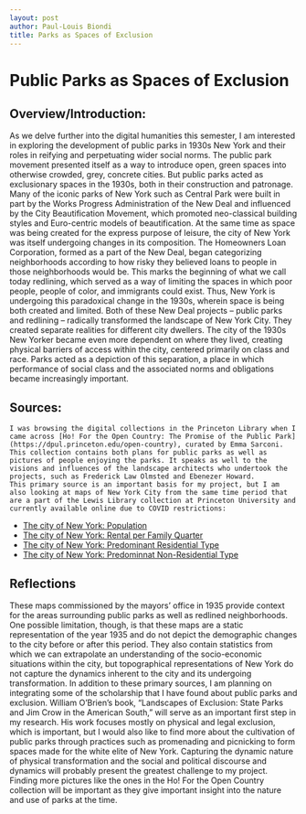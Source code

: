```yaml
---
layout: post
author: Paul-Louis Biondi
title: Parks as Spaces of Exclusion
---
```


# Public Parks as Spaces of Exclusion

## Overview/Introduction:
As we delve further into the digital humanities this semester, I am interested in exploring the development of public parks in 1930s New York and their roles in reifying and perpetuating wider social norms. The public park movement presented itself as a way to introduce open, green spaces into otherwise crowded, grey, concrete cities. But public parks acted as exclusionary spaces in the 1930s, both in their construction and patronage. Many of the iconic parks of New York such as Central Park were built in part by the Works Progress Administration of the New Deal and influenced by the City Beautification Movement, which promoted neo-classical building styles and Euro-centric models of beautification. At the same time as space was being created for the express purpose of leisure, the city of New York was itself undergoing changes in its composition. The Homeowners Loan Corporation, formed as a part of the New Deal, began categorizing neighborhoods according to how risky they believed loans to people in those neighborhoods would be. This marks the beginning of what we call today redlining, which served as a way of limiting the spaces in which poor people, people of color, and immigrants could exist. Thus, New York is undergoing this paradoxical change in the 1930s, wherein space is being both created and limited.
Both of these New Deal projects – public parks and redlining – radically transformed the landscape of New York City. They created separate realities for different city dwellers. The city of the 1930s New Yorker became even more dependent on where they lived, creating physical barriers of access within the city, centered primarily on class and race. Parks acted as a depiction of this separation, a place in which performance of social class and the associated norms and obligations became increasingly important. 

## Sources:
	I was browsing the digital collections in the Princeton Library when I came across [Ho! For the Open Country: The Promise of the Public Park](https://dpul.princeton.edu/open-country), curated by Emma Sarconi. This collection contains both plans for public parks as well as pictures of people enjoying the parks. It speaks as well to the visions and influences of the landscape architects who undertook the projects, such as Frederick Law Olmsted and Ebenezer Howard.
	This primary source is an important basis for my project, but I am also looking at maps of New York City from the same time period that are a part of the Lewis Library collection at Princeton University and currently available online due to COVID restrictions:
* [The city of New York: Population](https://catalog.princeton.edu/catalog/6515175#view)
* [The city of New York: Rental per Family Quarter](https://catalog.princeton.edu/catalog/6515181#view)
* [The city of New York: Predominant Residential Type](https://catalog.princeton.edu/catalog/6515179#view)
* [The city of New York: Predominnat Non-Residential Type](https://catalog.princeton.edu/catalog/6515178#view)

## Reflections
These maps commissioned by the mayors’ office in 1935 provide context for the areas surrounding public parks as well as redlined neighborhoods. One possible limitation, though, is that these maps are a static representation of the year 1935 and do not depict the demographic changes to the city before or after this period. They also contain statistics from which we can extrapolate an understanding of the socio-economic situations within the city, but topographical representations of New York do not capture the dynamics inherent to the city and its undergoing transformation.
In addition to these primary sources, I am planning on integrating some of the scholarship that I have found about public parks and exclusion. William O’Brien’s book, “Landscapes of Exclusion: State Parks and Jim Crow in the American South,” will serve as an important first step in my research. His work focuses mostly on physical and legal exclusion, which is important, but I would also like to find more about the cultivation of public parks through practices such as promenading and picnicking to form spaces made for the white elite of New York. 
Capturing the dynamic nature of physical transformation and the social and political discourse and dynamics will probably present the greatest challenge to my project. Finding more pictures like the ones in the Ho! For the Open Country collection will be important as they give important insight into the nature and use of parks at the time. 
